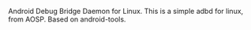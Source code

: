 Android Debug Bridge Daemon for Linux.
This is a simple adbd for linux, from AOSP.
Based on android-tools.
